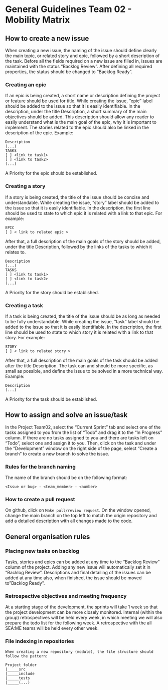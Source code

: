# General Guidelines Team 02 - Mobility Matrix

## How to create a new issue
When creating a new issue, the naming of the issue should define clearly the main topic, or related story and epic, followed by a short description of the task.
Before all the fields required on a new issue are filled in, issues are maintained with the status “Backlog Review”. 
After defining all required properties, the status should be changed to “Backlog Ready”.

### Creating an epic

If an epic is being created, a short name or description defining the project or feature should be used for title.
While creating the issue, “epic” label should be added to the issue so that it is easily identifiable.
In the description, under the title Description, a short summary of the main objectives should be added. This description should allow any reader to easily understand what is the main goal of the epic, why it is important to implement.
The stories related to the epic should also be linked in the description of the epic. 
Example:

```
Description
(...)
TASKS
[ ] <link to task1>   
[ ] <link to task2>
(...)
```

A Priority for the epic should be established.

### Creating a story
If a story is being created, the title of the issue should be concise and understandable.
While creating the issue, “story” label should be added to the issue so that it is easily identifiable.
In the description, the first line should be used to state to which epic it is related with a link to that epic. For example:

```
EPIC 
[ ] < link to related epic >
```

After that, a full description of the main goals of the story should be added, under the title Description,  followed by the links of the tasks to which it relates to.

```
Description
(...)
TASKS
[ ] <link to task1>   
[ ] <link to task2>
(...)
```
   
A Priority for the story should be established.
### Creating a task
If a task is being created, the title of the issue should be as long as needed to be fully understandable.
While creating the issue, “task” label should be added to the issue so that it is easily identifiable.
In the description, the first line should be used to state to which story it is related with a link to that story. For example:

```
STORY 
[ ] < link to related story >
```

After that, a full description of the main goals of the task should be added after the title Description. The task can and should be more specific, as small as possible, and define the issue to be solved in a more technical way.
Example:

```
Description
(...)
```

A Priority for the task should be established.
## How to assign and solve an issue/task

In the Project Team02, select the “Current Sprint” tab and select one of the tasks assigned to you from the list of “Todo” and drag it to the “In Progress” column.
If there are no tasks assigned to you and there are tasks left on “Todo”, select one and assign it to you.
Then, click on the task and under the “Development” window on the right side of the page, select  “Create a branch” to create a new branch to solve the issue.

### Rules for the branch naming
The name of the branch should be on the following format:

`<Issue or bug> - <team_member> - <number>`

### How to create a pull request
On github, click on `Make pull/review request`.
On the window opened, change the main branch on the top left to match the origin repository and add a detailed description with all changes made to the code.  



## General organisation rules

### Placing new tasks on backlog
Tasks, stories and epics can be added at any time to the “Backlog Review” column of the project. Adding any new issue will automatically set it in “Backlog Review”.
Descriptions and final detailing of the issues can be added at any time also, when finished, the issue should be moved to”Backlog Ready”.  

### Retrospective objectives and meeting frequency
At a starting stage of the development, the sprints will take 1 week so that the project development can be more closely monitored.
Internal (within the group) retrospectives will be held every week, in which meeting we will also prepare the todo list for the following week.
A retrospective with the all SEA:ME teams will be held every other week. 

### File indexing in repositories
	When creating a new repository (module), the file structure should follow the pattern:

```
Project folder
|_____src
|_____include
|_____tests
|_____(...)
```







